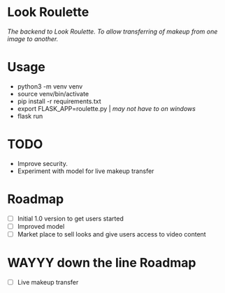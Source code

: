 # Look Roulette

_The backend to Look Roulette. To allow transferring of makeup from one image to another._

# Usage
- python3 -m venv venv
- source venv/bin/activate
- pip install -r requirements.txt
- export FLASK_APP=roulette.py | _may not have to on windows_
- flask run

# TODO
- Improve security.
- Experiment with model for live makeup transfer

# Roadmap
- [ ] Initial 1.0 version to get users started
- [ ] Improved model
- [ ] Market place to sell looks and give users access to video content

# WAYYY down the line Roadmap
- [ ] Live makeup transfer